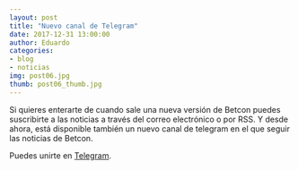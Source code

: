 ```yaml
---
layout: post
title: "Nuevo canal de Telegram"
date: 2017-12-31 13:00:00
author: Eduardo
categories:
- blog
- noticias
img: post06.jpg
thumb: post06_thumb.jpg
---
```


Si quieres enterarte de cuando sale una nueva versión de Betcon puedes suscribirte a las noticias a través del correo electrónico o por RSS.
Y desde ahora, está disponible también un nuevo canal de telegram en el que seguir las noticias de Betcon.

Puedes unirte en [Telegram](https://t.me/betconApuestas).

